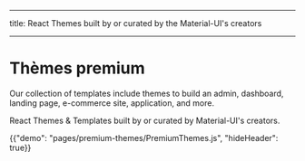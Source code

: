 * * *

title: React Themes built by or curated by the Material-UI's creators

* * *

# Thèmes premium

<p class="description">Our collection of templates include themes to build an admin, dashboard, landing page, e-commerce site, application, and more.</p>

React Themes & Templates built by or curated by Material-UI's creators.

{{"demo": "pages/premium-themes/PremiumThemes.js", "hideHeader": true}}